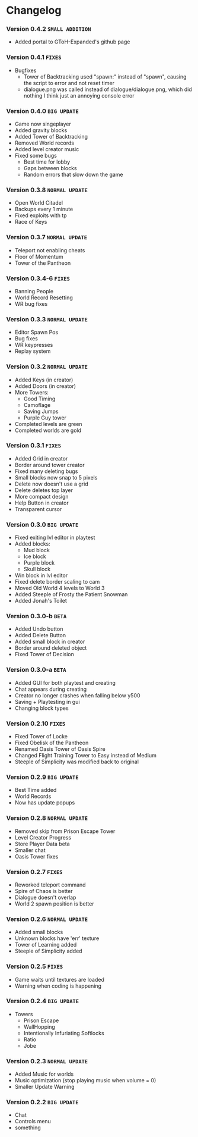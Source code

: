 # Changelog
### Version 0.4.2 `SMALL ADDITION`
- Added portal to GToH-Expanded's github page
### Version 0.4.1 `FIXES`
- Bugfixes
  - Tower of Backtracking used "spawn:" instead of "spawn", causing the script to error and not reset timer
  - dialogue.png was called instead of dialogue/dialogue.png, which did nothing I think just an annoying console error
### Version 0.4.0 `BIG UPDATE`
- Game now singeplayer
- Added gravity blocks
- Added Tower of Backtracking
- Removed World records
- Added level creator music
- Fixed some bugs
  - Best time for lobby
  - Gaps between blocks
  - Random errors that slow down the game
### Version 0.3.8 `NORMAL UPDATE`
- Open World Citadel
- Backups every 1 minute
- Fixed exploits with tp
- Race of Keys
### Version 0.3.7 `NORMAL UPDATE`
- Teleport not enabling cheats
- Floor of Momentum
- Tower of the Pantheon
### Version 0.3.4-6 `FIXES`
- Banning People
- World Record Resetting
- WR bug fixes
### Version 0.3.3 `NORMAL UPDATE`
- Editor Spawn Pos
- Bug fixes
- WR keypresses
- Replay system
### Version 0.3.2 `NORMAL UPDATE`
- Added Keys (in creator)
- Added Doors (in creator)
- More Towers:
  - Good Timing
  - Camoflage
  - Saving Jumps
  - Purple Guy tower
- Completed levels are green
- Completed worlds are gold
### Version 0.3.1 `FIXES`
- Added Grid in creator
- Border around tower creator
- Fixed many deleting bugs
- Small blocks now snap to 5 pixels
- Delete now doesn't use a grid
- Delete deletes top layer
- More compact design
- Help Button in creator
- Transparent cursor
### Version 0.3.0 `BIG UPDATE`
- Fixed exiting lvl editor in playtest
- Added blocks:
  - Mud block
  - Ice block
  - Purple block
  - Skull block
- Win block in lvl editor
- Fixed delete border scaling to cam
- Moved Old World 4 levels to World 3
- Added Steeple of Frosty the Patient Snowman
- Added Jonah's Toilet
### Version 0.3.0-b `BETA`
- Added Undo button
- Added Delete Button
- Added small block in creator
- Border around deleted object
- Fixed Tower of Decision
### Version 0.3.0-a `BETA`
- Added GUI for both playtest and creating
- Chat appears during creating
- Creator no longer crashes when falling below y500
- Saving + Playtesting in gui
- Changing block types
### Version 0.2.10 `FIXES`
- Fixed Tower of Locke
- Fixed Obelisk of the Pantheon
- Renamed Oasis Tower of Oasis Spire
- Changed Flight Training Tower to Easy instead of Medium
- Steeple of Simplicity was modified back to original
### Version 0.2.9 `BIG UPDATE`
- Best Time added
- World Records
- Now has update popups
### Version 0.2.8 `NORMAL UPDATE`
- Removed skip from Prison Escape Tower
- Level Creator Progress
- Store Player Data beta
- Smaller chat
- Oasis Tower fixes
### Version 0.2.7 `FIXES`
- Reworked teleport command
- Spire of Chaos is better
- Dialogue doesn't overlap
- World 2 spawn position is better
### Version 0.2.6 `NORMAL UPDATE`
- Added small blocks
- Unknown blocks have 'err' texture
- Tower of Learning added
- Steeple of Simplicity added
### Version 0.2.5 `FIXES`
- Game waits until textures are loaded
- Warning when coding is happening
### Version 0.2.4 `BIG UPDATE`
- Towers
  - Prison Escape
  - WallHopping
  - Intentionally Infuriating Softlocks
  - Ratio
  - Jobe
### Version 0.2.3 `NORMAL UPDATE`
- Added Music for worlds
- Music optimization (stop playing music when volume = 0)
- Smaller Update Warning
### Version 0.2.2 `BIG UPDATE`
- Chat
- Controls menu
- something